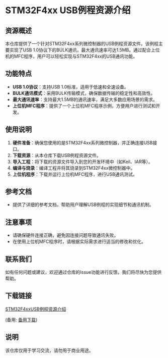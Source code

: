 # STM32F4xx USB例程资源介绍

## 资源概述
本仓库提供了一个针对STM32F4xx系列微控制器的USB例程资源文件。该例程主要实现了USB 1.0协议下的BULK通讯，最大通讯速率可达1.5MB。通过配合上位机的MFC程序，用户可以轻松实现与STM32F4xx的USB通讯功能。

## 功能特点
- **USB 1.0协议**：支持USB 1.0标准，适用于低速和全速设备。
- **BULK通讯模式**：采用BULK传输模式，确保数据传输的稳定性和高效性。
- **最大通讯速率**：支持最大1.5MB的通讯速率，满足大多数应用场景的需求。
- **上位机MFC程序**：提供了一个上位机MFC程序示例，方便用户进行测试和开发。

## 使用说明
1. **硬件准备**：确保您使用的是STM32F4xx系列微控制器，并正确连接USB接口。
2. **下载资源**：从本仓库下载USB例程资源文件。
3. **导入工程**：将下载的资源文件导入到您的开发环境中（如Keil、IAR等）。
4. **编译与烧录**：编译工程并将其烧录到STM32F4xx微控制器中。
5. **上位机程序**：下载并运行上位机MFC程序，进行USB通讯测试。

## 参考文档
- 提供了详细的参考文档，帮助用户理解USB例程的实现细节和通讯机制。

## 注意事项
- 请确保硬件连接正确，避免因连接问题导致通讯失败。
- 在使用上位机MFC程序时，请根据实际需求进行适当的修改和优化。

## 联系我们
如有任何问题或建议，欢迎通过仓库的Issue功能进行反馈。我们将尽快为您提供帮助。

## 下载链接
[STM32F4xxUSB例程资源介绍](https://pan.quark.cn/s/00a19ca044fd) 

(备用: [备用下载](https://pan.baidu.com/s/13DA6wGwNSbklAfwqUiFWBw?pwd=1234))

## 说明

该仓库仅用于学习交流，请勿用于商业用途。

